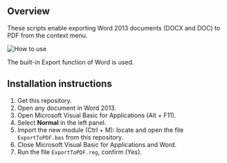 ## Overview

These scripts enable exporting Word 2013 documents (DOCX and DOC) to PDF from the context menu.

![How to use](https://raw.github.com/oleksiykovtun/Word-Export-to-PDF/master/how-to-use.png)

The built-in Export function of Word is used.

## Installation instructions

1. Get this repository.
2. Open any document in Word 2013.
3. Open Microsoft Visual Basic for Applications (Alt + F11).
4. Select **Normal** in the left panel. 
4. Import the new module (Ctrl + M): locate and open the file  `ExportToPDF.bas` from this repository.
5. Close Microsoft Visual Basic for Applications and Word.
6. Run the file `ExportToPDF.reg`, confirm (Yes).
